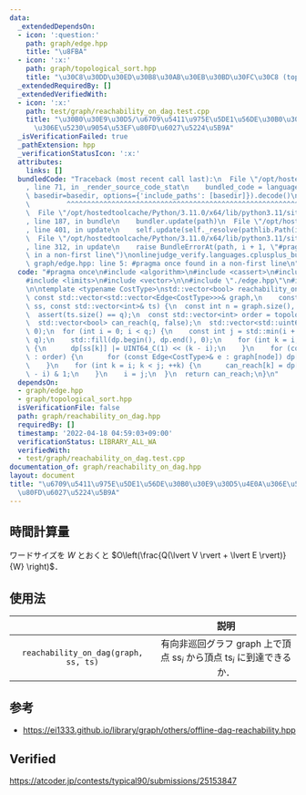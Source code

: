 ```yaml
---
data:
  _extendedDependsOn:
  - icon: ':question:'
    path: graph/edge.hpp
    title: "\u8FBA"
  - icon: ':x:'
    path: graph/topological_sort.hpp
    title: "\u30C8\u30DD\u30ED\u30B8\u30AB\u30EB\u30BD\u30FC\u30C8 (topological sort)"
  _extendedRequiredBy: []
  _extendedVerifiedWith:
  - icon: ':x:'
    path: test/graph/reachability_on_dag.test.cpp
    title: "\u30B0\u30E9\u30D5/\u6709\u5411\u975E\u5DE1\u56DE\u30B0\u30E9\u30D5\u4E0A\
      \u306E\u5230\u9054\u53EF\u80FD\u6027\u5224\u5B9A"
  _isVerificationFailed: true
  _pathExtension: hpp
  _verificationStatusIcon: ':x:'
  attributes:
    links: []
  bundledCode: "Traceback (most recent call last):\n  File \"/opt/hostedtoolcache/Python/3.11.0/x64/lib/python3.11/site-packages/onlinejudge_verify/documentation/build.py\"\
    , line 71, in _render_source_code_stat\n    bundled_code = language.bundle(stat.path,\
    \ basedir=basedir, options={'include_paths': [basedir]}).decode()\n          \
    \         ^^^^^^^^^^^^^^^^^^^^^^^^^^^^^^^^^^^^^^^^^^^^^^^^^^^^^^^^^^^^^^^^^^^^^^^^^^^^^^^^^\n\
    \  File \"/opt/hostedtoolcache/Python/3.11.0/x64/lib/python3.11/site-packages/onlinejudge_verify/languages/cplusplus.py\"\
    , line 187, in bundle\n    bundler.update(path)\n  File \"/opt/hostedtoolcache/Python/3.11.0/x64/lib/python3.11/site-packages/onlinejudge_verify/languages/cplusplus_bundle.py\"\
    , line 401, in update\n    self.update(self._resolve(pathlib.Path(included), included_from=path))\n\
    \  File \"/opt/hostedtoolcache/Python/3.11.0/x64/lib/python3.11/site-packages/onlinejudge_verify/languages/cplusplus_bundle.py\"\
    , line 312, in update\n    raise BundleErrorAt(path, i + 1, \"#pragma once found\
    \ in a non-first line\")\nonlinejudge_verify.languages.cplusplus_bundle.BundleErrorAt:\
    \ graph/edge.hpp: line 5: #pragma once found in a non-first line\n"
  code: "#pragma once\n#include <algorithm>\n#include <cassert>\n#include <cstdint>\n\
    #include <limits>\n#include <vector>\n\n#include \"./edge.hpp\"\n#include \"./topological_sort.hpp\"\
    \n\ntemplate <typename CostType>\nstd::vector<bool> reachability_on_dag(\n   \
    \ const std::vector<std::vector<Edge<CostType>>>& graph,\n    const std::vector<int>&\
    \ ss, const std::vector<int>& ts) {\n  const int n = graph.size(), q = ss.size();\n\
    \  assert(ts.size() == q);\n  const std::vector<int> order = topological_sort(graph);\n\
    \  std::vector<bool> can_reach(q, false);\n  std::vector<std::uint64_t> dp(n,\
    \ 0);\n  for (int i = 0; i < q;) {\n    const int j = std::min(i + std::numeric_limits<std::uint64_t>::digits,\
    \ q);\n    std::fill(dp.begin(), dp.end(), 0);\n    for (int k = i; k < j; ++k)\
    \ {\n      dp[ss[k]] |= UINT64_C(1) << (k - i);\n    }\n    for (const int node\
    \ : order) {\n      for (const Edge<CostType>& e : graph[node]) dp[e.dst] |= dp[node];\n\
    \    }\n    for (int k = i; k < j; ++k) {\n      can_reach[k] = dp[ts[k]] >> (k\
    \ - i) & 1;\n    }\n    i = j;\n  }\n  return can_reach;\n}\n"
  dependsOn:
  - graph/edge.hpp
  - graph/topological_sort.hpp
  isVerificationFile: false
  path: graph/reachability_on_dag.hpp
  requiredBy: []
  timestamp: '2022-04-18 04:59:03+09:00'
  verificationStatus: LIBRARY_ALL_WA
  verifiedWith:
  - test/graph/reachability_on_dag.test.cpp
documentation_of: graph/reachability_on_dag.hpp
layout: document
title: "\u6709\u5411\u975E\u5DE1\u56DE\u30B0\u30E9\u30D5\u4E0A\u306E\u5230\u9054\u53EF\
  \u80FD\u6027\u5224\u5B9A"
---
```



## 時間計算量

ワードサイズを $W$ とおくと $O\left(\frac{Q(\lvert V \rvert + \lvert E \rvert)}{W} \right)$．


## 使用法

||説明|
|:--:|:--:|
|`reachability_on_dag(graph, ss, ts)`|有向非巡回グラフ $\mathrm{graph}$ 上で頂点 $\mathrm{ss}_i$ から頂点 $\mathrm{ts}_i$ に到達できるか．|


## 参考

- https://ei1333.github.io/library/graph/others/offline-dag-reachability.hpp


## Verified

https://atcoder.jp/contests/typical90/submissions/25153847
